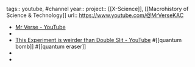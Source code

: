 tags:: youtube, #channel 
year::
project:: [[X-Science]], [[Macrohistory of Science & Technology]] 
url:: https://www.youtube.com/@MrVerseKAC

- [Mr Verse - YouTube](https://www.youtube.com/@MrVerseKAC)
-
- [This Experiment is weirder than Double Slit - YouTube](https://www.youtube.com/watch?v=DNKp4QWc0Ys) #[[quantum bomb]] #[[quantum eraser]]
-
-